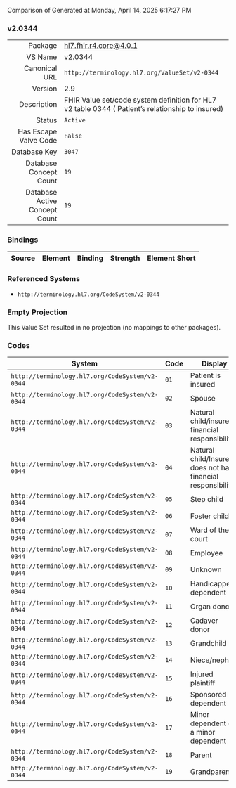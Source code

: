 Comparison of 
Generated at Monday, April 14, 2025 6:17:27 PM

### v2.0344

|      |     |
| ---: | --- |
| Package | hl7.fhir.r4.core@4.0.1 |
| VS Name | v2.0344 |
| Canonical URL | `http://terminology.hl7.org/ValueSet/v2-0344` |
| Version | 2.9 |
| Description | FHIR Value set/code system definition for HL7 v2 table 0344 ( Patient’s relationship to insured) |
| Status | `Active` |
| Has Escape Valve Code | `False` |
| Database Key | `3047` |
| Database Concept Count | `19` |
| Database Active Concept Count | `19` |
### Bindings

| Source | Element | Binding | Strength | Element Short |
| ------ | ------- | ------- | -------- | ------------- |

### Referenced Systems

* `http://terminology.hl7.org/CodeSystem/v2-0344`
### Empty Projection

This Value Set resulted in no projection (no mappings to other packages).

### Codes

| System | Code | Display |
| ------ | ---- | ------- |
| `http://terminology.hl7.org/CodeSystem/v2-0344` | `01` | Patient is insured |
| `http://terminology.hl7.org/CodeSystem/v2-0344` | `02` | Spouse |
| `http://terminology.hl7.org/CodeSystem/v2-0344` | `03` | Natural child/insured financial responsibility |
| `http://terminology.hl7.org/CodeSystem/v2-0344` | `04` | Natural child/Insured does not have financial responsibility |
| `http://terminology.hl7.org/CodeSystem/v2-0344` | `05` | Step child |
| `http://terminology.hl7.org/CodeSystem/v2-0344` | `06` | Foster child |
| `http://terminology.hl7.org/CodeSystem/v2-0344` | `07` | Ward of the court |
| `http://terminology.hl7.org/CodeSystem/v2-0344` | `08` | Employee |
| `http://terminology.hl7.org/CodeSystem/v2-0344` | `09` | Unknown |
| `http://terminology.hl7.org/CodeSystem/v2-0344` | `10` | Handicapped dependent |
| `http://terminology.hl7.org/CodeSystem/v2-0344` | `11` | Organ donor |
| `http://terminology.hl7.org/CodeSystem/v2-0344` | `12` | Cadaver donor |
| `http://terminology.hl7.org/CodeSystem/v2-0344` | `13` | Grandchild |
| `http://terminology.hl7.org/CodeSystem/v2-0344` | `14` | Niece/nephew |
| `http://terminology.hl7.org/CodeSystem/v2-0344` | `15` | Injured plaintiff |
| `http://terminology.hl7.org/CodeSystem/v2-0344` | `16` | Sponsored dependent |
| `http://terminology.hl7.org/CodeSystem/v2-0344` | `17` | Minor dependent of a minor dependent |
| `http://terminology.hl7.org/CodeSystem/v2-0344` | `18` | Parent |
| `http://terminology.hl7.org/CodeSystem/v2-0344` | `19` | Grandparent |
